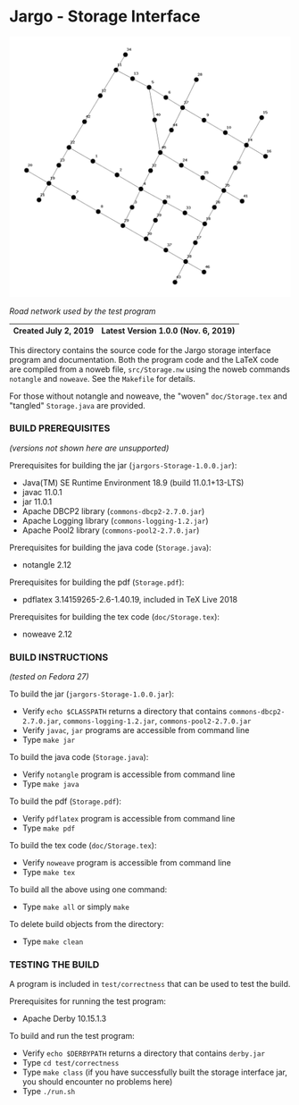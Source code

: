 # Jargo - Storage Interface

![Road network used by the test program](test/correctness/data/test.png)

*Road network used by the test program*

Created July 2, 2019 | Latest Version 1.0.0 (Nov. 6, 2019)
-------------------- | -----------------------------------

This directory contains the source code for the Jargo storage interface program
and documentation. Both the program code and the LaTeX code are compiled from a
noweb file, `src/Storage.nw` using the noweb commands `notangle` and `noweave`.
See the `Makefile` for details.

For those without notangle and noweave, the "woven" `doc/Storage.tex` and
"tangled" `Storage.java` are provided.


### BUILD PREREQUISITES
*(versions not shown here are unsupported)*

Prerequisites for building the jar (`jargors-Storage-1.0.0.jar`):

- Java(TM) SE Runtime Environment 18.9 (build 11.0.1+13-LTS)
- javac 11.0.1
- jar 11.0.1
- Apache DBCP2 library (`commons-dbcp2-2.7.0.jar`)
- Apache Logging library (`commons-logging-1.2.jar`)
- Apache Pool2 library (`commons-pool2-2.7.0.jar`)

Prerequisites for building the java code (`Storage.java`):

- notangle 2.12

Prerequisites for building the pdf (`Storage.pdf`):

- pdflatex 3.14159265-2.6-1.40.19, included in TeX Live 2018

Prerequisites for building the tex code (`doc/Storage.tex`):

- noweave 2.12


### BUILD INSTRUCTIONS
*(tested on Fedora 27)*

To build the jar (`jargors-Storage-1.0.0.jar`):

- Verify `echo $CLASSPATH` returns a directory that contains
  `commons-dbcp2-2.7.0.jar`, `commons-logging-1.2.jar`, `commons-pool2-2.7.0.jar`
- Verify `javac`, `jar` programs are accessible from command line
- Type `make jar`

To build the java code (`Storage.java`):

- Verify `notangle` program is accessible from command line
- Type `make java`

To build the pdf (`Storage.pdf`):

- Verify `pdflatex` program is accessible from command line
- Type `make pdf`

To build the tex code (`doc/Storage.tex`):

- Verify `noweave` program is accessible from command line
- Type `make tex`

To build all the above using one command:

- Type `make all` or simply `make`

To delete build objects from the directory:

- Type `make clean`

### TESTING THE BUILD

A program is included in `test/correctness` that can be used to test the build.

Prerequisites for running the test program:

- Apache Derby 10.15.1.3

To build and run the test program:

- Verify `echo $DERBYPATH` returns a directory that contains `derby.jar`
- Type `cd test/correctness`
- Type `make class` (if you have successfully built the storage interface jar,
  you should encounter no problems here)
- Type `./run.sh`

